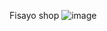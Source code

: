 Fisayo shop
![image](https://github.com/user-attachments/assets/a4c94e08-6711-4e9b-99b0-e62f3a3c5622)
